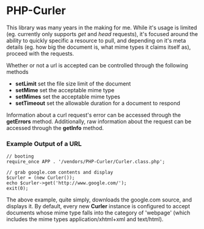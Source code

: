 PHP-Curler
===

This library was many years in the making for me. While it&#039;s usage is
limited (eg. currently only supports *get* and *head* requests), it&#039;s
focused around the ability to quickly specific a resource to pull, and depending
on it&#039;s meta details (eg. how big the document is, what mime types it
claims itself as), proceed with the requests.

Whether or not a url is accepted can be controlled through the following methods
 - **setLimit** set the file size limit of the document
 - **setMime** set the acceptable mime type
 - **setMimes** set the acceptable mime types
 - **setTimeout** set the allowable duration for a document to respond

Information about a curl request&#039;s error can be accessed through the
**getErrors** method. Additionally, raw information about the request can be
accessed through the **getInfo** method.

### Example Output of a URL

    // booting
    require_once APP . '/vendors/PHP-Curler/Curler.class.php';
    
    // grab google.com contents and display
    $curler = (new Curler());
    echo $curler->get('http://www.google.com/');
    exit(0);

The above example, quite simply, downloads the google.com source, and displays
it. By default, every new **Curler** instance is configured to accept documents
whose mime type falls into the category of &#039;webpage&#039; (which includes
the mime types application/xhtml+xml and text/html).
